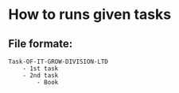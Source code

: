 # How to runs given tasks

## File formate:
    Task-OF-IT-GROW-DIVISION-LTD
        - 1st task
        - 2nd task
            - Book

